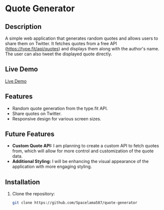 # Quote Generator

## Description

A simple web application that generates random quotes and allows users to share them on Twitter. It fetches quotes from a free API (https://type.fit/api/quotes) and displays them along with the author's name. The user can also tweet the displayed quote directly.

## Live Demo

[Live Demo](https://spacelama587.github.io/quote-generator/)

## Features

- Random quote generation from the type.fit API.
- Share quotes on Twitter.
- Responsive design for various screen sizes.

## Future Features

- **Custom Quote API:** I am planning to create a custom API to fetch quotes from, which will allow for more control and customization of the quote data.
- **Additional Styling:** I will be enhancing the visual appearance of the application with more engaging styling.

## Installation

1. Clone the repository:

   ```bash
   git clone https://github.com/Spacelama587/quote-generator
   ```

